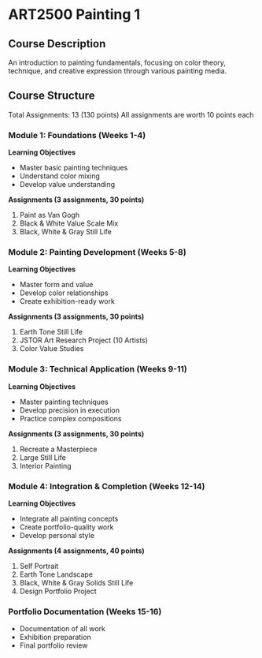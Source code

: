 # ART2500 Painting 1

## Course Description
An introduction to painting fundamentals, focusing on color theory, technique, and creative expression through various painting media.

## Course Structure
Total Assignments: 13 (130 points)
All assignments are worth 10 points each

### Module 1: Foundations (Weeks 1-4)
**Learning Objectives**
- Master basic painting techniques
- Understand color mixing
- Develop value understanding

**Assignments (3 assignments, 30 points)**
1. Paint as Van Gogh
2. Black & White Value Scale Mix
3. Black, White & Gray Still Life

### Module 2: Painting Development (Weeks 5-8)
**Learning Objectives**
- Master form and value
- Develop color relationships
- Create exhibition-ready work

**Assignments (3 assignments, 30 points)**
1. Earth Tone Still Life
2. JSTOR Art Research Project (10 Artists)
3. Color Value Studies

### Module 3: Technical Application (Weeks 9-11)
**Learning Objectives**
- Master painting techniques
- Develop precision in execution
- Practice complex compositions

**Assignments (3 assignments, 30 points)**
1. Recreate a Masterpiece
2. Large Still Life
3. Interior Painting

### Module 4: Integration & Completion (Weeks 12-14)
**Learning Objectives**
- Integrate all painting concepts
- Create portfolio-quality work
- Develop personal style

**Assignments (4 assignments, 40 points)**
1. Self Portrait
2. Earth Tone Landscape
3. Black, White & Gray Solids Still Life
4. Design Portfolio Project

### Portfolio Documentation (Weeks 15-16)
- Documentation of all work
- Exhibition preparation
- Final portfolio review
